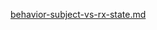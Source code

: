 [behavior-subject-vs-rx-state.md](https://raw.githubusercontent.com/BioPhoton/rx-angular/master/libs/state/docs/snippets/behavior-subject-vs-rx-state.md ':include')
